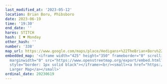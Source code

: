 ```yaml
---
last_modified_at: '2023-05-12'
location: Brian Boru, Phibsboro
date: 2023-06-19
time: '19:30'
end_date: ''
hares: STITCH
hash: I ♥ Monday
other_hash: ''
number: '338'
map_url: https://www.google.com/maps/place/Hedigans+%22TheBrian+Boru%22/@53.3652256,-6.2745987,17z/data=!3m1!4b1!4m6!3m5!1s0x48670e781a3a5b6b:0x3a5225ade5f8369b!8m2!3d53.3652256!4d-6.2720184!16s%2Fg%2F11xc6hy60
embedded_map: '<iframe width="425" height="350" frameborder="0" scrolling="no" marginheight="0"
  marginwidth="0" src="https://www.openstreetmap.org/export/embed.html?bbox=-6.27369225025177%2C53.36452625944456%2C-6.2713292241096505%2C53.365901094785706&amp;layer=mapnik"
  style="border: 1px solid black"></iframe><br/><small><a href="https://www.openstreetmap.org/#map=19/53.36521/-6.27251">View
  Larger Map</a></small>'
ordinal_date: 20230619
---
```


